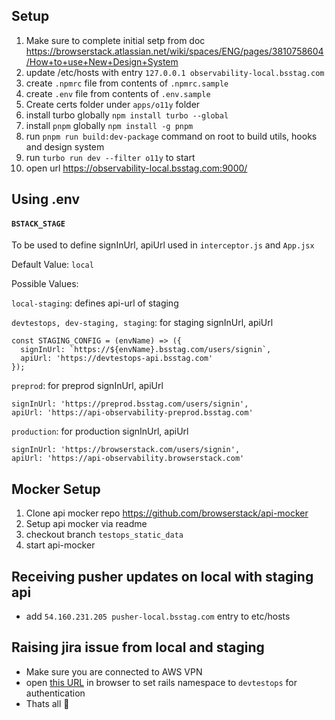 ## Setup 
1. Make sure to complete initial setp from doc https://browserstack.atlassian.net/wiki/spaces/ENG/pages/3810758604/How+to+use+New+Design+System
2. update /etc/hosts with entry `127.0.0.1 observability-local.bsstag.com`
3. create `.npmrc` file from contents of `.npmrc.sample`
4. create `.env` file from contents of `.env.sample`
5. Create certs folder under `apps/o11y` folder
6. install turbo globally `npm install turbo --global`
7. install `pnpm` globally `npm install -g pnpm`
8. run `pnpm run build:dev-package` command on root to build utils, hooks and design system
9. run `turbo run dev --filter o11y` to start
10. open url https://observability-local.bsstag.com:9000/

## Using .env
#### `BSTACK_STAGE`
To be used to define signInUrl, apiUrl used in `interceptor.js` and `App.jsx`

Default Value: `local`

Possible Values: 

`local-staging`: defines api-url of staging

`devtestops, dev-staging, staging`: for staging signInUrl, apiUrl

```
const STAGING_CONFIG = (envName) => ({
  signInUrl: `https://${envName}.bsstag.com/users/signin`,
  apiUrl: 'https://devtestops-api.bsstag.com'
});
```

`preprod`: for preprod signInUrl, apiUrl
```
signInUrl: 'https://preprod.bsstag.com/users/signin',
apiUrl: 'https://api-observability-preprod.bsstag.com'
```

`production`: for production signInUrl, apiUrl
```
signInUrl: 'https://browserstack.com/users/signin',
apiUrl: 'https://api-observability.browserstack.com'
```

## Mocker Setup

1. Clone api mocker repo https://github.com/browserstack/api-mocker
2. Setup api mocker via readme
3. checkout branch `testops_static_data`
4. start api-mocker

## Receiving pusher updates on local with staging api
- add `54.160.231.205 pusher-local.bsstag.com` entry to etc/hosts

## Raising jira issue from local and staging
- Make sure you are connected to AWS VPN
- open [this URL](https://integrations-preprod.bsstag.com/request/set-railsapp-host?namespace=devtestops) in browser to set rails namespace to `devtestops` for authentication
- Thats all  🎉
